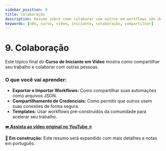 ```yaml
---
sidebar_position: 9
title: Colaboração
description: Resumo sobre como colaborar com outros em workflows n8n do curso de iniciante em vídeo.
keywords: [n8n, curso, vídeo, iniciante, colaboração, compartilhar]
---
```


# 9. Colaboração

Este tópico final do **Curso de Iniciante em Vídeo** mostra como compartilhar seu trabalho e colaborar com outras pessoas.

### O que você vai aprender:
- **Exportar e Importar Workflows:** Como compartilhar suas automações como arquivos JSON.
- **Compartilhamento de Credenciais:** Como permitir que outros usem suas conexões de forma segura.
- **Templates:** Usar workflows pré-construídos da comunidade para acelerar seu trabalho.

**[➡️ Assista ao vídeo original no YouTube ↗](https://www.youtube.com/watch?v=I_7_b0I1I3Y&list=PL8p-62yr-wG4s4s_lq4a4M0S-s_k4iS3q&index=9)**

**🔄 Em construção:** Este resumo será expandido com mais detalhes e notas em português. 